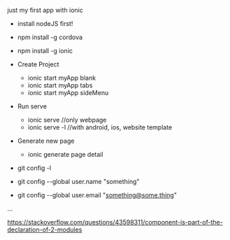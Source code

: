 just my first app with ionic

- install nodeJS first!
- npm install -g cordova
- npm install -g ionic
- Create Project
    - ionic start myApp blank
    - ionic start myApp tabs
    - ionic start myApp sideMenu 
- Run serve
    - ionic serve //only webpage
    - ionic serve -l //with android, ios, website template
- Generate new page
    - ionic generate page detail 


- git config -l
- git config --global user.name "something"
- git config --global user.email "something@some.thing"

...

https://stackoverflow.com/questions/43598311/component-is-part-of-the-declaration-of-2-modules